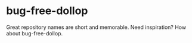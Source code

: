 # bug-free-dollop
Great repository names are short and memorable. Need inspiration? How about bug-free-dollop.
